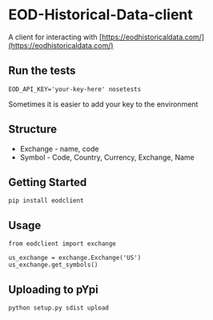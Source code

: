 # EOD-Historical-Data-client

A client for interacting with [https://eodhistoricaldata.com/](https://eodhistoricaldata.com/)

## Run the tests

    EOD_API_KEY='your-key-here' nosetests

Sometimes it is easier to add your key to the environment

## Structure

* Exchange - name, code
* Symbol - Code, Country, Currency, Exchange, Name

## Getting Started

    pip install eodclient

## Usage

    from eodclient import exchange

    us_exchange = exchange.Exchange('US')
    us_exchange.get_symbols()

## Uploading to pYpi

    python setup.py sdist upload